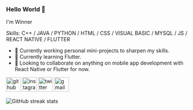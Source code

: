 ### Hello World 👋

I'm Winner 

Skills: C++ / JAVA / PYTHON / HTML / CSS / VISUAL BASIC / MYSQL / JS / REACT NATIVE / FLUTTER

- 🔭 Currently working personal mini-projects to sharpen my skills. 
- 🌱 Currently learning Flutter. 
- 👯 Looking to collaborate on anything on mobile app development with React Native or Flutter for now.


[<img src='https://cdn.jsdelivr.net/npm/simple-icons@3.0.1/icons/github.svg' alt='github' height='40'>](https://github.com/github.com/winner14)               [<img src='https://cdn.jsdelivr.net/npm/simple-icons@3.0.1/icons/instagram.svg' alt='instagram' height='40'>](https://www.instagram.com/meet.winner/)  [<img src='https://cdn.jsdelivr.net/npm/simple-icons@3.0.1/icons/twitter.svg' alt='twitter' height='40'>](https://twitter.com/meetwinnerr)   [<img src='https://cdn.jsdelivr.net/npm/simple-icons@3.0.1/icons/gmail.svg' alt='gmail' height='40'>](winnerkpodo0@gmail.com)  
  
![GitHub streak stats](https://github-readme-streak-stats.herokuapp.com/?user=winner14)
